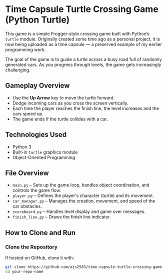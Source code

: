 # Time Capsule Turtle Crossing Game (Python Turtle)

This game is a simple Frogger-style crossing game built with Python’s `turtle` module. Originally created some time ago as a personal project, it is now being uploaded as a time capsule — a preserved example of my earlier programming work.

The goal of the game is to guide a turtle across a busy road full of randomly generated cars. As you progress through levels, the game gets increasingly challenging.

## Gameplay Overview

- Use the **Up Arrow** key to move the turtle forward.
- Dodge incoming cars as you cross the screen vertically.
- Each time the player reaches the finish line, the level increases and the cars speed up.
- The game ends if the turtle collides with a car.

## Technologies Used

- Python 3
- Built-in `turtle` graphics module
- Object-Oriented Programming

## File Overview

- `main.py` – Sets up the game loop, handles object coordination, and controls the game flow.
- `player.py` – Defines the player's character (turtle) and its movement.
- `car_manager.py` – Manages the creation, movement, and speed of the car obstacles.
- `scoreboard.py` – Handles level display and game over messages.
- `finish_line.py` – Draws the finish line indicator.

## How to Clone and Run

### Clone the Repository

If hosted on GitHub, clone it with:

```bash
git clone https://github.com/ajs2583/time-capsule-turtle-crossing-game.git
cd your-repo-name
